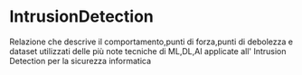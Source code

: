 # IntrusionDetection
Relazione che descrive il comportamento,punti di forza,punti di debolezza e dataset utilizzati delle più note tecniche di ML,DL,AI applicate all' Intrusion Detection per la sicurezza informatica
